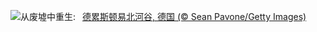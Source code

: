![](https://www.bing.com/th?id=OHR.DresdenElbe_ZH-CN8776977800_UHD.jpg&w=1000)从废墟中重生:&nbsp;&ensp;[德累斯顿易北河谷, 德国 (© Sean Pavone/Getty Images)](https://www.bing.com/th?id=OHR.DresdenElbe_ZH-CN8776977800_UHD.jpg)
<br><br/>
